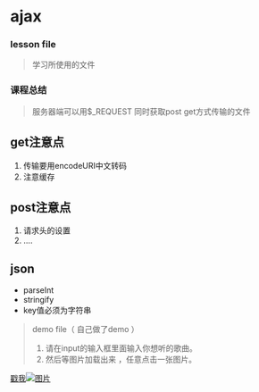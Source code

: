 # ajax
### lesson file

>学习所使用的文件

### 课程总结 ###
>服务器端可以用$_REQUEST 同时获取post get方式传输的文件

## get注意点 ##

1. 传输要用encodeURI中文转码
2. 注意缓存

## post注意点 ##

1. 请求头的设置
2. ....


## json ##

-  parseInt
-  stringify
-  key值必须为字符串


>demo file（ 自己做了demo  ）
>
>1. 请在input的输入框里面输入你想听的歌曲。
>2. 然后等图片加载出来 ，任意点击一张图片。

    


[戳我![图片](https://avatars3.githubusercontent.com/u/17595642?v=3&s=460)](https://szy1000.github.io/ajax/demo/)

